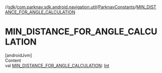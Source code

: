 //[sdk](../../../index.md)/[com.parknav.sdk.android.navigation.util](../index.md)/[ParknavConstants](index.md)/[MIN_DISTANCE_FOR_ANGLE_CALCULATION](-m-i-n_-d-i-s-t-a-n-c-e_-f-o-r_-a-n-g-l-e_-c-a-l-c-u-l-a-t-i-o-n.md)



# MIN_DISTANCE_FOR_ANGLE_CALCULATION  
[androidJvm]  
Content  
val [MIN_DISTANCE_FOR_ANGLE_CALCULATION](-m-i-n_-d-i-s-t-a-n-c-e_-f-o-r_-a-n-g-l-e_-c-a-l-c-u-l-a-t-i-o-n.md): [Int](https://kotlinlang.org/api/latest/jvm/stdlib/kotlin/-int/index.html)  



